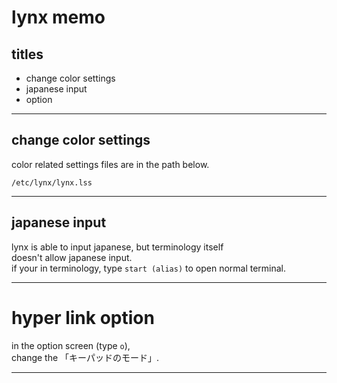 # lynx memo



## titles

* change color settings  
* japanese input  
* option




***



## change color settings
color related settings files are in the path below.
```
/etc/lynx/lynx.lss
```



***



## japanese input
lynx is able to input japanese, but terminology itself  
doesn't allow japanese input.  
if your in terminology, type `start (alias)` to open normal terminal.  



***



# hyper link option
in the option screen (type `o`),  
change the 「キーパッドのモード」.  



***



